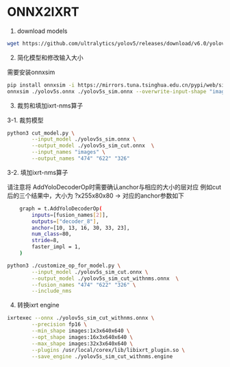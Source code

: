 # ONNX2IXRT
1. download models 

```bash
wget https://github.com/ultralytics/yolov5/releases/download/v6.0/yolov5s.onnx
```

2. 简化模型和修改输入大小

需要安装onnxsim
```bash
pip install onnxsim -i https://mirrors.tuna.tsinghua.edu.cn/pypi/web/simple/ 
onnxsim ./yolov5s.onnx ./yolov5s_sim.onnx --overwrite-input-shape "images:-1,3,640,640"
```

3. 裁剪和填加ixrt-nms算子

3-1. 裁剪模型
```bash
python3 cut_model.py \
        --input_model ./yolov5s_sim.onnx \
        --output_model ./yolov5s_sim_cut.onnx  \
        --input_names "images" \
        --output_names "474" "622" "326"
```

3-2. 填加ixrt-nms算子

请注意将 AddYoloDecoderOp时需要确认anchor与相应的大小的层对应
例如cut后的三个结果中，大小为 ?x255x80x80 -> 对应的anchor参数如下
``` bash
    graph = t.AddYoloDecoderOp(
        inputs=[fusion_names[2]],
        outputs=["decoder_8"],
        anchor=[10, 13, 16, 30, 33, 23],
        num_class=80,
        stride=8,
        faster_impl = 1,
    )
```

```bash
python3 ./customize_op_for_model.py \
        --input_model ./yolov5s_sim_cut.onnx \
        --output_model ./yolov5s_sim_cut_withnms.onnx  \
        --fusion_names "474" "622" "326" \
        --include_nms
```

4. 转换ixrt engine
```bash
ixrtexec --onnx ./yolov5s_sim_cut_withnms.onnx \
        --precision fp16 \
        --min_shape images:1x3x640x640 \
        --opt_shape images:16x3x640x640 \
        --max_shape images:32x3x640x640 \
        --plugins /usr/local/corex/lib/libixrt_plugin.so \
        --save_engine ./yolov5s_sim_cut_withnms.engine 
```